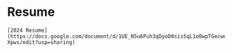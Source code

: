 # Resume

	[2024 Resume](https://docs.google.com/document/d/1UE_N5u6Puh3qDyoD8sis5qL1o0wpTGecwev35y-Xpws/edit?usp=sharing)
